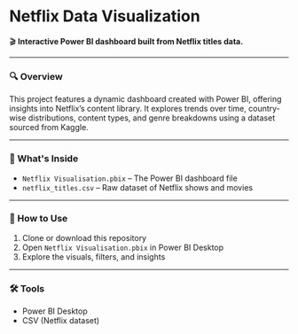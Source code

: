 # Netflix Data Visualization

🎬 **Interactive Power BI dashboard built from Netflix titles data.**

---

### 🔍 Overview  
This project features a dynamic dashboard created with Power BI, offering insights into Netflix’s content library. It explores trends over time, country-wise distributions, content types, and genre breakdowns using a dataset sourced from Kaggle.

---

### 📂 What's Inside  
- `Netflix Visualisation.pbix` – The Power BI dashboard file  
- `netflix_titles.csv` – Raw dataset of Netflix shows and movies

---

### 🚀 How to Use  
1. Clone or download this repository  
2. Open `Netflix Visualisation.pbix` in Power BI Desktop  
3. Explore the visuals, filters, and insights  

---

### 🛠️ Tools  
- Power BI Desktop  
- CSV (Netflix dataset)
